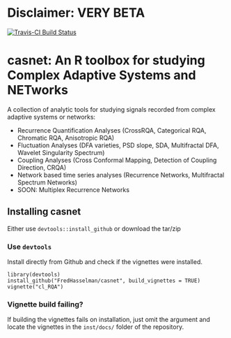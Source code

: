 # Disclaimer: **VERY BETA**

[![Travis-CI Build Status](https://travis-ci.org/FredHasselman/casnet.svg?branch=master)](https://travis-ci.org/FredHasselman/casnet)

# **casnet**: An R toolbox for studying Complex Adaptive Systems and NETworks

A collection of analytic tools for studying signals recorded from complex adaptive systems or networks:

* Recurrence Quantification Analyses (CrossRQA, Categorical RQA, Chromatic RQA, Anisotropic RQA)
* Fluctuation Analyses (DFA varieties, PSD slope, SDA, Multifractal DFA, Wavelet Singularity Spectrum)
* Coupling Analyses (Cross Conformal Mapping, Detection of Coupling Direction, CRQA)
* Network based time series analyses (Recurrence Networks, Multifractal Spectrum Networks)
* SOON: Multiplex Recurrence Networks


## Installing **casnet**

Either use `devtools::install_github` or download the tar/zip

### Use `devtools`

Install directly from Github and check if the vignettes were installed.

```
library(devtools)
install_github("FredHasselman/casnet", build_vignettes = TRUE)
vignette("cl_RQA")
```

### Vignette build failing?

If  building the vignettes fails on installation, just omit the argument and locate the vignettes in the `inst/docs/` folder of the repository.
